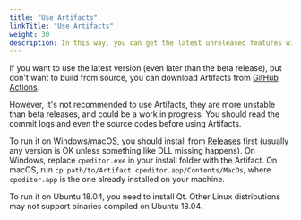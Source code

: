 ```yaml
---
title: "Use Artifacts"
linkTitle: "Use Artifacts"
weight: 30
description: In this way, you can get the latest unreleased features without building by yourself. But not all operating systems support this, and it's only available for updating, not for the first installation.
---
```


If you want to use the latest version (even later than the beta release), but don't want to build from source, you can download Artifacts from [GitHub Actions](https://github.com/cpeditor/cpeditor/actions).

However, it's not recommended to use Artifacts, they are more unstable than beta releases, and could be a work in progress. You should read the commit logs and even the source codes before using Artifacts.

To run it on Windows/macOS, you should install from [Releases](https://github.com/cpeditor/cpeditor/releases) first (usually any version is OK unless something like DLL missing happens). On Windows, replace `cpeditor.exe` in your install folder with the Artifact. On macOS, run `cp path/to/Artifact cpeditor.app/Contents/MacOs`, where `cpeditor.app` is the one already installed on your machine.

To run it on Ubuntu 18.04, you need to install Qt. Other Linux distributions may not support binaries compiled on Ubuntu 18.04.
